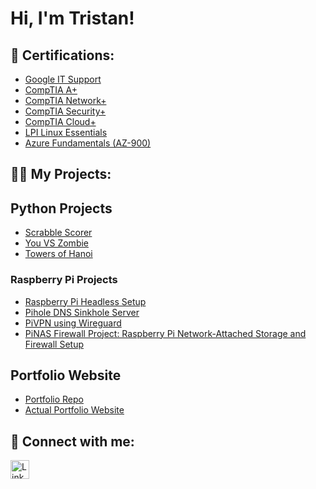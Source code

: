 # Hi, I'm Tristan!

## 🌱 Certifications:

- [Google IT Support](https://www.credly.com/badges/4f2a8fc2-9221-4923-bd33-4a26b244f44c/public_url)
- [CompTIA A+](https://www.credly.com/badges/ff5a0b42-fb25-45b0-bd90-4bc49af67639/public_url)
- [CompTIA Network+](https://www.credly.com/badges/fa480bb9-eef4-46ee-8862-55c450d13523/public_url)
- [CompTIA Security+](https://www.credly.com/badges/4df6b1d5-6cc1-4926-a6a7-836f9f9299a5/public_url)
- [CompTIA Cloud+](https://www.credly.com/badges/cfac5bc7-6017-423d-a44d-8a1c67fff5e2/public_url)
- [LPI Linux Essentials](https://cs.lpi.org/caf/Xamman/certification/verify/LPI000606555/ytvbkvursn)
- [Azure Fundamentals (AZ-900)](https://learn.microsoft.com/api/credentials/share/en-us/TristanTate-1478/3DE9FA22CEFBD3DE?sharingId=D41652C39C00548A)

## 👨‍💻 My Projects:


## Python Projects
- [Scrabble Scorer](https://github.com/tristanjtate/scrabble_example)
- [You VS Zombie](https://github.com/tristanjtate/YouVSZombie)
- [Towers of Hanoi](https://github.com/tristanjtate/Towers-of-Hanoi/tree/main)


### Raspberry Pi Projects

- [Raspberry Pi Headless Setup](https://github.com/tristanjtate/RaspPiSetup/blob/main/README.md)
- [Pihole DNS Sinkhole Server](https://github.com/tristanjtate/pihole/blob/main/README.md)
- [PiVPN using Wireguard](https://github.com/tristanjtate/pivpn)
- [PiNAS Firewall Project: Raspberry Pi Network-Attached Storage and Firewall Setup](https://github.com/tristanjtate/pinas)

## Portfolio Website

- [Portfolio Repo](https://github.com/tristanjtate/portfolio-html-css-js)
- [Actual Portfolio Website](https://tristanjtate.github.io/myportfolio/)

## 🤳 Connect with me:

<a href="https://linkedin.com/in/tristantate/">
  <img src="https://cdn.jsdelivr.net/npm/simple-icons@v3/icons/linkedin.svg" alt="LinkedIn" width="30" />
</a>

